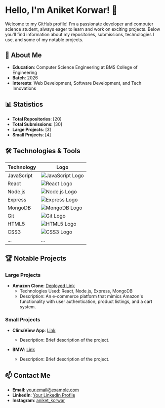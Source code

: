 # Hello, I'm Aniket Korwar! 👋

Welcome to my GitHub profile! I'm a passionate developer and computer science student, always eager to learn and work on exciting projects. Below you'll find information about my repositories, submissions, technologies I use, and some of my notable projects.

## 🚀 About Me

- **Education**: Computer Science Engineering at BMS College of Engineering
- **Batch**: 2026
- **Interests**: Web Development, Software Development, and Tech Innovations

## 📊 Statistics

- **Total Repositories**: [20]
- **Total Submissions**: [30]
- **Large Projects**: [3]
- **Small Projects**: [4]

## 🛠️ Technologies & Tools

| Technology | Logo |
|------------|------|
| JavaScript | ![JavaScript Logo](https://img.icons8.com/color/48/000000/javascript.png) |
| React | ![React Logo](https://img.icons8.com/color/48/000000/react-native.png) |
| Node.js | ![Node.js Logo](https://img.icons8.com/color/48/000000/nodejs.png) |
| Express | ![Express Logo](https://img.icons8.com/color/48/000000/express.png) |
| MongoDB | ![MongoDB Logo](https://img.icons8.com/color/48/000000/mongodb.png) |
| Git | ![Git Logo](https://img.icons8.com/color/48/000000/git.png) |
| HTML5 | ![HTML5 Logo](https://img.icons8.com/color/48/000000/html-5.png) |
| CSS3 | ![CSS3 Logo](https://img.icons8.com/color/48/000000/css3.png) |
| ... | ... |

## 🏆 Notable Projects

### Large Projects

- **Amazon Clone**: [Deployed Link](https://clone-2676d.web.app)
  - Technologies Used: React, Node.js, Express, MongoDB
  - Description: An e-commerce platform that mimics Amazon's functionality with user authentication, product listings, and a cart system.

### Small Projects

- **ClimaView App**: [Link](https://your-project-link.com)
  - Description: Brief description of the project.
  
- **BMW**: [Link](https://your-project-link.com)
  - Description: Brief description of the project.

## 📫 Contact Me

- **Email**: your.email@example.com
- **LinkedIn**: [Your LinkedIn Profile](https://www.linkedin.com/in/aniket-korwar-064550203/)
- **Instagram**: [aniket_korwar](https://instagram.com/aniket_korwar)

